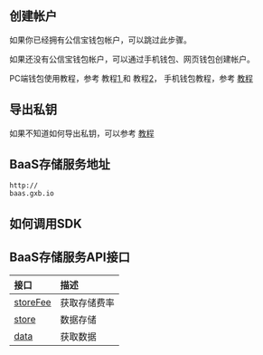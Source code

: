 ## 创建帐户

如果你已经拥有公信宝钱包帐户，可以跳过此步骤。

如果还没有公信宝钱包帐户，可以通过手机钱包、网页钱包创建帐户。

PC端钱包使用教程，参考 教程[1 ](http://mp.weixin.qq.com/s/eNQyqY5dyaP299J5qra0Bg)和 教程[2](http://mp.weixin.qq.com/s/27v540tvhfDHF6Bv5_ObKQ)， 手机钱包教程，参考 [教程](#)

## 导出私钥

如果不知道如何导出私钥，可以参考 [教程](https://forum.gxb.io/topic/130/gxs-移动端钱包发布-说明文档-ios审核已通过/2)

## BaaS存储服务地址

```
http://baas.gxb.io
```

## 如何调用SDK

## BaaS存储服务API接口

| 接口 | 描述 |
| :--- | :--- |
| [storeFee](/api/baas-api/huo-qu-fei-lv-jie-kou.md) | 获取存储费率 |
| [store](/api/baas-api/shu-ju-cun-chu-jie-kou.md) | 数据存储 |
| [data](/api/baas-api/huo-qu-yi-cun-shu-ju-jie-kou.md) | 获取数据 |




